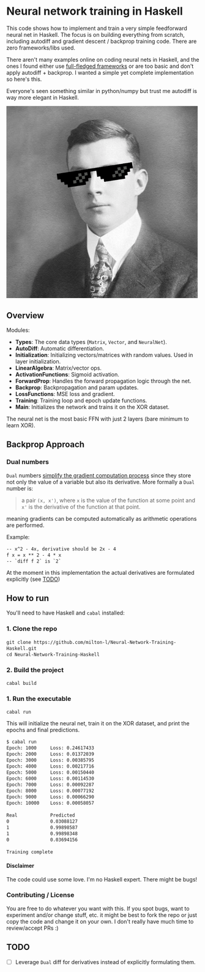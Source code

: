 # Neural network training in Haskell

This code shows how to implement and train a very simple feedforward neural net in Haskell.
The focus is on building everything from scratch, including autodiff and gradient descent / backprop training code. There are zero frameworks/libs used.

There aren't many examples online on coding neural nets in Haskell, and the ones I found either use [full-fledged frameworks](https://hackage.haskell.org/package/neural) or are too basic and don't apply autodiff + backprop. I wanted a simple yet complete implementation so here's this.

Everyone's seen something similar in python/numpy but trust me autodiff is way more elegant in Haskell.

<img src="./images/haskell.png" width="500px"></img>

## Overview

Modules:

- **Types**: The core data types (`Matrix`, `Vector`, and `NeuralNet`).
- **AutoDiff**: Automatic differentiation. 
- **Initialization**: Initializing vectors/matrices with random values. Used in layer initialization.
- **LinearAlgebra**: Matrix/vector ops.
- **ActivationFunctions**: Sigmoid activation.
- **ForwardProp**: Handles the forward propagation logic through the net.
- **Backprop**: Backpropagation and param updates.
- **LossFunctions**: MSE loss and gradient.
- **Training**: Training loop and epoch update functions.
- **Main**: Initializes the network and trains it on the XOR dataset.

The neural net is the most basic FFN with just 2 layers (bare minimum to learn XOR).


## Backprop Approach

### Dual numbers


`Dual` numbers [simplify the gradient computation process](https://www.danielbrice.net/blog/automatic-differentiation-is-trivial-in-haskell/) since they store not only the value of a variable but also its derivative. More formally a `Dual` number is:

> a pair `(x, x')`, where `x` is the value of the function at some point and `x'` is the derivative of the function at that point.

meaning gradients can be computed automatically as arithmetic operations are performed.

Example:

```
-- x^2 - 4x, derivative should be 2x - 4
f x = x ** 2 - 4 * x
-- `diff f 2` is `2`
```

At the moment in this implementation the actual derivatives are formulated explicitly (see [TODO](#todo))

## How to run

You'll need to have Haskell and `cabal` installed:

### 1. Clone the repo
```
git clone https://github.com/milton-l/Neural-Network-Training-Haskell.git
cd Neural-Network-Training-Haskell
```

### 2. Build the project
```
cabal build
```

### 1. Run the executable
```
cabal run
```

This will initialize the neural net, train it on the XOR dataset, and print the epochs and final predictions.

```
$ cabal run
Epoch: 1000     Loss: 0.24617433
Epoch: 2000     Loss: 0.01372039
Epoch: 3000     Loss: 0.00385795
Epoch: 4000     Loss: 0.00217716
Epoch: 5000     Loss: 0.00150440
Epoch: 6000     Loss: 0.00114530
Epoch: 7000     Loss: 0.00092287
Epoch: 8000     Loss: 0.00077192
Epoch: 9000     Loss: 0.00066290
Epoch: 10000    Loss: 0.00058057

Real            Predicted
0               0.03088127
1               0.99898587
1               0.99898348
0               0.03694156

Training complete
```

#### Disclaimer
The code could use some love. I'm no Haskell expert.
There might be bugs!


### Contributing / License

You are free to do whatever you want with this. If you spot bugs, want to experiment and/or change stuff, etc. it might be best to fork the repo or just copy the code and change it on your own. I don't really have much time to review/accept PRs :)

## TODO
- [ ] Leverage `Dual` diff for derivatives instead of explicitly formulating them.